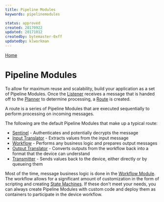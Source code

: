 ```yaml
---
title: Pipeline Modules
keywords: pipelinemodules

status: approved
created: 20170922
updated: 20171012
createdby: bytemaster-0xff
updatedby: klworkman
---
```

[Home](../Index.md) 

# Pipeline Modules

To allow for maximum reuse and scalability, build your application as a set of Pipeline Modules.  Once the [Listener](Listener.md) 
receives a message that is handed off to the [Planner](Planner.md) to determine processing, a [Route](../Routes/Route.md) is created.

A route is a series of Pipeline Modules that are executed sequentially to perform processing on incoming messages.

The following are the default Pipeline Modules that make up a typical route:

* [Sentinel](Sentinel.md) - Authenticates and potentially decrypts the message
* [Input Translator](InputTranslator.md) - Extracts values from the input message
* [Workflow](Workflow.md) - Performs any business logic and prepares output messages
* [Output Translator](OutputTranslator.md) - Converts outputs from the workflow back into a format that the device can understand
* [Transmitter](Transmitter.md) - Sends values back to the device, either directly or by queueing them

Most of the time, message business logic is done in the [Workflow Module](Workflow.md).  The workflow allows for a significant amount
of customization in the form of scripting and creating [State Machines](../Workflows/StateMachines.md).  If these don't meet
your needs, you can always create Pipeline Modules with custom code and deploy them as containers to participate in the device workflow.
